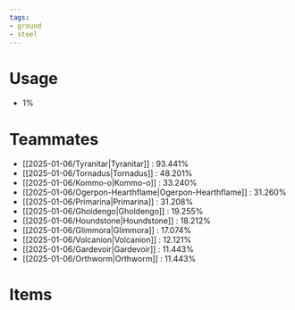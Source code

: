 ```yaml
---
tags:
- ground
- steel
---
```

# Usage
- 1%
# Teammates
- [[2025-01-06/Tyranitar|Tyranitar]] : 93.441%
- [[2025-01-06/Tornadus|Tornadus]] : 48.201%
- [[2025-01-06/Kommo-o|Kommo-o]] : 33.240%
- [[2025-01-06/Ogerpon-Hearthflame|Ogerpon-Hearthflame]] : 31.260%
- [[2025-01-06/Primarina|Primarina]] : 31.208%
- [[2025-01-06/Gholdengo|Gholdengo]] : 19.255%
- [[2025-01-06/Houndstone|Houndstone]] : 18.212%
- [[2025-01-06/Glimmora|Glimmora]] : 17.074%
- [[2025-01-06/Volcanion|Volcanion]] : 12.121%
- [[2025-01-06/Gardevoir|Gardevoir]] : 11.443%
- [[2025-01-06/Orthworm|Orthworm]] : 11.443%
# Items